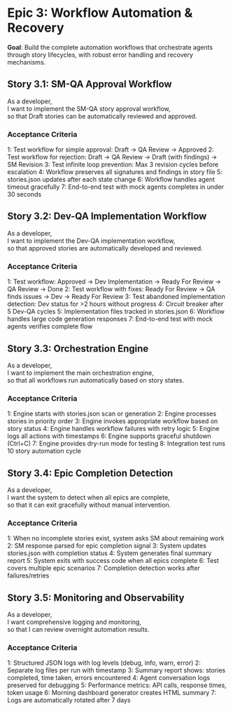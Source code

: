 # Epic 3: Workflow Automation & Recovery

**Goal**: Build the complete automation workflows that orchestrate agents through story lifecycles, with robust error handling and recovery mechanisms.

## Story 3.1: SM-QA Approval Workflow

As a developer,  
I want to implement the SM-QA story approval workflow,  
so that Draft stories can be automatically reviewed and approved.

### Acceptance Criteria
1: Test workflow for simple approval: Draft → QA Review → Approved
2: Test workflow for rejection: Draft → QA Review → Draft (with findings) → SM Revision
3: Test infinite loop prevention: Max 3 revision cycles before escalation
4: Workflow preserves all signatures and findings in story file
5: stories.json updates after each state change
6: Workflow handles agent timeout gracefully
7: End-to-end test with mock agents completes in under 30 seconds

## Story 3.2: Dev-QA Implementation Workflow

As a developer,  
I want to implement the Dev-QA implementation workflow,  
so that approved stories are automatically developed and reviewed.

### Acceptance Criteria
1: Test workflow: Approved → Dev Implementation → Ready For Review → QA Review → Done
2: Test workflow with fixes: Ready For Review → QA finds issues → Dev → Ready For Review
3: Test abandoned implementation detection: Dev status for >2 hours without progress
4: Circuit breaker after 5 Dev-QA cycles
5: Implementation files tracked in stories.json
6: Workflow handles large code generation responses
7: End-to-end test with mock agents verifies complete flow

## Story 3.3: Orchestration Engine

As a developer,  
I want to implement the main orchestration engine,  
so that all workflows run automatically based on story states.

### Acceptance Criteria
1: Engine starts with stories.json scan or generation
2: Engine processes stories in priority order
3: Engine invokes appropriate workflow based on story status
4: Engine handles workflow failures with retry logic
5: Engine logs all actions with timestamps
6: Engine supports graceful shutdown (Ctrl+C)
7: Engine provides dry-run mode for testing
8: Integration test runs 10 story automation cycle

## Story 3.4: Epic Completion Detection

As a developer,  
I want the system to detect when all epics are complete,  
so that it can exit gracefully without manual intervention.

### Acceptance Criteria
1: When no incomplete stories exist, system asks SM about remaining work
2: SM response parsed for epic completion signal
3: System updates stories.json with completion status
4: System generates final summary report
5: System exits with success code when all epics complete
6: Test covers multiple epic scenarios
7: Completion detection works after failures/retries

## Story 3.5: Monitoring and Observability

As a developer,  
I want comprehensive logging and monitoring,  
so that I can review overnight automation results.

### Acceptance Criteria
1: Structured JSON logs with log levels (debug, info, warn, error)
2: Separate log files per run with timestamp
3: Summary report shows: stories completed, time taken, errors encountered
4: Agent conversation logs preserved for debugging
5: Performance metrics: API calls, response times, token usage
6: Morning dashboard generator creates HTML summary
7: Logs are automatically rotated after 7 days